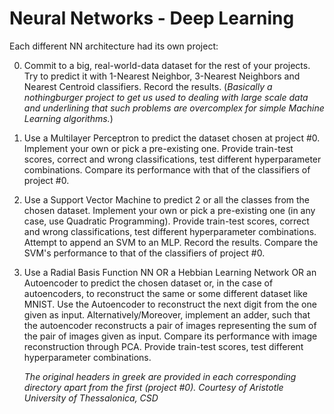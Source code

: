 # Neural Networks - Deep Learning

Each different NN architecture had its own project:

0. Commit to a big, real-world-data dataset for the rest of your projects.
   Try to predict it with 1-Nearest Neighbor, 3-Nearest Neighbors and Nearest Centroid classifiers. Record the results.
   (*Basically a nothingburger project to get us used to dealing with large scale data and underlining that such problems are overcomplex for simple Machine Learning algorithms.*)

1. Use a Multilayer Perceptron to predict the dataset chosen at project #0. 
   Implement your own or pick a pre-existing one. Provide train-test scores, correct and wrong classifications, test different
   hyperparameter combinations. Compare its performance with that of the classifiers of project #0.
   
2. Use a Support Vector Machine to predict 2 or all the classes from the chosen dataset.
   Implement your own or pick a pre-existing one (in any case, use Quadratic Programming). Provide train-test scores, correct
   and wrong classifications, test different hyperparameter combinations. Attempt to append an SVM to an MLP. Record the results.
   Compare the SVM's performance to that of the classifiers of project #0.

3. Use a Radial Basis Function NN OR a Hebbian Learning Network OR an Autoencoder to predict
   the chosen dataset or, in the case of autoencoders, to reconstruct the same or some different dataset like MNIST.
   Use the Autoencoder to reconstruct the next digit from the one given as input. Alternatively/Moreover, implement
   an adder, such that the autoencoder reconstructs a pair of images representing the sum of the pair of images given
   as input. Compare its performance with image reconstruction through PCA. Provide train-test scores, test different
   hyperparameter combinations.

   *The original headers in greek are provided in each corresponding directory apart from the first (project #0). Courtesy of Aristotle University of Thessalonica, CSD*
   
